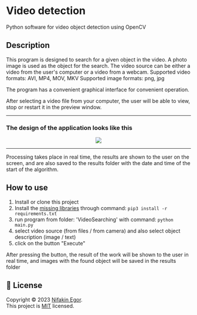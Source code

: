 # Video detection
Python software for video object detection using OpenCV
## Description 
This program is designed to search for a given object in the video.  A photo image is used as the object for the search. The video source can be either a video from the user's computer or a video from a webcam. 
Supported video formats: AVI, MP4, MOV, MKV 
Supported image formats: png, jpg

The program has a convenient graphical interface for convenient operation.

After selecting a video file from your computer, the user will be able to view, stop or restart it in the preview window.

---

### The design of the application looks like this
<p align="center">
  <img  src="https://github.com/Egor-S-N/VideoSearching/assets/63055406/ecac5ec9-f833-4ab4-a58f-c36ec6e840b6">
</p>

---

Processing takes place in real time, the results are shown to the user on the screen, and are also saved to the results folder with the date and time of the start of the algorithm.
## How to use

1. Install or clone this project 
2. Install the [missing libraries](/requirements.txt) through command:  `pip3 install -r requirements.txt`
3. run program from folder: 'VideoSearching' with command: `python main.py`
4. select video source (from files / from camera) and also select object description (image / text)
5. click on the button "Execute"

After pressing the button, the result of the work will be shown to the user in real time, and images with the found object will be saved in the results folder





## 📝 License
Copyright © 2023 [Nifakin Egor](https://github.com/Egor-S-N).<br>This project is [MIT](https://github.com/Egor-S-N/VideoSearching/blob/main/LICENSE) licensed.


